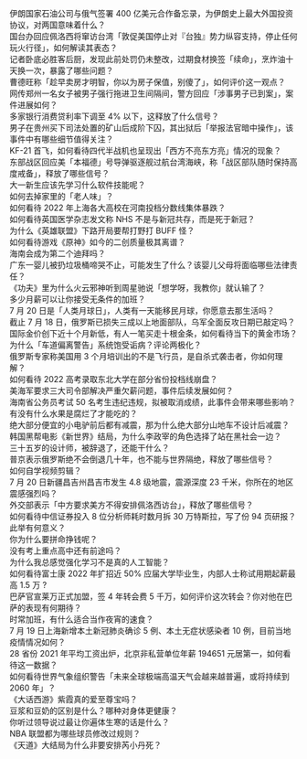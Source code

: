伊朗国家石油公司与俄气签署 400 亿美元合作备忘录，为伊朗史上最大外国投资协议，对两国意味着什么？  
国台办回应佩洛西将窜访台湾「敦促美国停止对『台独』势力纵容支持，停止任何玩火行径」，如何解读其表态？  
记者卧底必胜客后厨，发现此前处罚仍未整改，过期食材换签「续命」，烹炸油十天换一次，暴露了哪些问题？  
曹德旺称「趁早卖房才明智，你以为房子保值，别傻了」，如何评价这一观点？  
网传郑州一名女子被男子强行拖进卫生间隔间，警方回应「涉事男子已到案」，案件进展如何？  
多家银行消费贷利率下调至 4% 以下，这释放了什么信号？  
男子在贵州买下司法处置的矿山后成阶下囚，其出狱后「举报法官暗中操作」，该事件中有哪些细节值得关注？  
KF-21 首飞，如何看待四代半战机也呈现出「西方不亮东方亮」情况的现象？  
东部战区回应美「本福德」号导弹驱逐舰过航台湾海峡，称「战区部队随时保持高度戒备」，释放了哪些信号？  
大一新生应该先学习什么软件技能呢？  
如何去掉家里的「老人味」？  
如何看待 2022 年上海各大高校在河南投档分数线集体暴跌？  
如何看待英国医学杂志发文称 NHS 不是与新冠共存，而是死于新冠？  
为什么《英雄联盟》下路开局要帮打野打 BUFF 怪？  
如何看待游戏《原神》如今的二创质量极其离谱？  
海南会成为第二个迪拜吗？  
广东一婴儿被扔垃圾桶啼哭不止，可能发生了什么？该婴儿父母将面临哪些法律责任？  
《功夫》里为什么火云邪神听到周星驰说「想学呀，我教你」就认输了？  
多少月薪可以让你接受无条件的加班？  
7 月 20 日是「人类月球日」，人类有一天能移民月球，你愿意去那生活吗？  
截止 7 月 18 日，俄罗斯已损失三成以上地面部队，乌军全面反攻日期已敲定吗？  
国际金价创下近十个月新低，有人一笔买走十根金条，如何看待当下的黄金市场？  
为什么「车道偏离警告」系统饱受诟病？评论两极化？  
俄罗斯专家称美国用 3 个月培训出的不是飞行员，是自杀式袭击者，你如何理解？  
如何看待 2022 高考录取东北大学在部分省份投档线崩盘？  
美海军要求三大司令部解决严重欠薪问题，事件后续发展如何？  
海南省公务员考试 50 名考生违纪违规，拟被取消成绩，此事件会带来哪些影响？  
有没有什么水果是腐烂了才能吃的？  
绝大部分便宜的小电驴前后都有减震，那为什么绝大部分山地车不设计后减震？  
韩国黑帮电影《新世界》结局，为什么李政宰的角色选择了站在黑社会一边？  
三十五岁的设计师，被辞退了，还能干什么？  
普京表示俄罗斯绝不会倒退几十年，也不能与世界隔绝，释放了哪些信号？  
如何自学视频剪辑？  
7 月 20 日新疆昌吉州昌吉市发生 4.8 级地震，震源深度 23 千米，你所在的地区震感强烈吗？  
外交部表示「中方要求美方不得安排佩洛西访台」，释放了哪些信号？  
如何看待中信证券投入 8 位分析师耗时数月拆 30 万特斯拉，写了份 94 页研报？ 此举有何意义？  
你为什么要拼命挣钱呢？  
没有考上重点高中还有前途吗？  
为什么我总感觉强化学习不是真的人工智能？  
如何看待富士康 2022 年扩招近 50% 应届大学毕业生，内部人士称试用期起薪最高 1.5 万 ?  
巴萨官宣莱万正式加盟，签 4 年转会费 5 千万，如何评价这次转会？你对他在巴萨的表现有何期待？  
时常加班，有什么适合当作夜宵的速食？  
7 月 19 日上海新增本土新冠肺炎确诊 5 例、本土无症状感染者 10 例，目前当地疫情情况如何？  
28 省份 2021 年平均工资出炉，北京非私营单位年薪 194651 元居第一，如何看待这一数据？  
如何看待世界气象组织警告「未来全球极端高温天气会越来越普遍，或将持续到 2060 年」？  
《大话西游》紫霞真的爱至尊宝吗？  
豆浆和豆奶的区别是什么？哪种对身体更健康？  
你听过领导说过最让你遍体生寒的话是什么？  
NBA 联盟都为哪些球员修改过规则？  
《天道》大结局为什么非要安排芮小丹死？  
